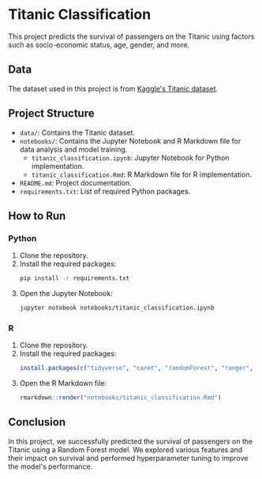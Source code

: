 # Titanic Classification

This project predicts the survival of passengers on the Titanic using factors such as socio-economic status, age, gender, and more.

## Data

The dataset used in this project is from [Kaggle's Titanic dataset](https://www.kaggle.com/c/titanic/data).

## Project Structure

- `data/`: Contains the Titanic dataset.
- `notebooks/`: Contains the Jupyter Notebook and R Markdown file for data analysis and model training.
  - `titanic_classification.ipynb`: Jupyter Notebook for Python implementation.
  - `titanic_classification.Rmd`: R Markdown file for R implementation.
- `README.md`: Project documentation.
- `requirements.txt`: List of required Python packages.

## How to Run

### Python

1. Clone the repository.
2. Install the required packages:
    ```sh
    pip install -r requirements.txt
    ```
3. Open the Jupyter Notebook:
    ```sh
    jupyter notebook notebooks/titanic_classification.ipynb
    ```

### R

1. Clone the repository.
2. Install the required packages:
    ```r
    install.packages(c("tidyverse", "caret", "randomForest", "ranger", "gridExtra", "ggcorrplot"))
    ```
3. Open the R Markdown file:
    ```r
    rmarkdown::render("notebooks/titanic_classification.Rmd")
    ```

## Conclusion

In this project, we successfully predicted the survival of passengers on the Titanic using a Random Forest model. We explored various features and their impact on survival and performed hyperparameter tuning to improve the model's performance.
